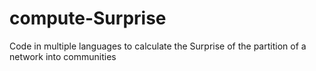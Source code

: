 compute-Surprise
================

Code in multiple languages to calculate the Surprise of the partition of a network into communities